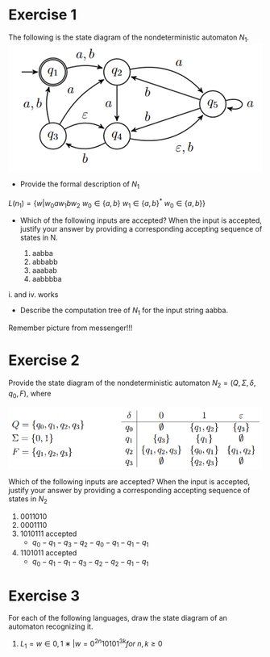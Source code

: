 # Exercise 1
The following is the state diagram of the nondeterministic automaton $N_1$.
![](./exercise1.png)

* Provide the formal description of $N_1$

$L(n_1)=\{w|w_0aw_1bw_2\ w_0\in\{a,b\}\ w_1\in\{a,b\}^*\ w_0\in\{a,b\}\}$

* Which of the following inputs are accepted? When the input is accepted, justify your
answer by providing a corresponding accepting sequence of states in N.

    1. aabba 
    2. abbabb
    3. aaabab
    4. aabbbba

i. and iv. works

* Describe the computation tree of $N_1$ for the input string aabba.

Remember picture from messenger!!!

# Exercise 2
Provide the state diagram of the nondeterministic automaton $N_2 = (Q, Σ, δ, q_0, F )$, where

![](./exercise2.png)

Which of the following inputs are accepted? When the input is accepted, justify your answer
by providing a corresponding accepting sequence of states in $N_2$

1. 0011010
2. 0001110
3. 1010111 accepted
    * $q_0-q_1-q_3-q_2-q_0-q_1-q_1-q_1$
4. 1101011 accepted
    * $q_0-q_1-q_1-q_3-q_2-q_2-q_1-q_1$

# Exercise 3
For each of the following languages, draw the state diagram of an automaton recognizing it.
1. $L_1 = {w ∈ {0, 1}∗ | w = 0^{2n}10101^{3k} for\ n, k ≥ 0}$